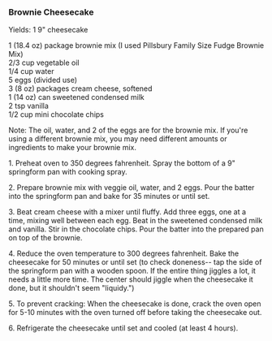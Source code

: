 
### Brownie Cheesecake  
Yields: 1 9" cheesecake  
  
1 (18.4 oz) package brownie mix (I used Pillsbury Family Size Fudge Brownie Mix)  
2/3 cup vegetable oil  
1/4 cup water  
5 eggs (divided use)  
3 (8 oz) packages cream cheese, softened  
1 (14 oz) can sweetened condensed milk  
2 tsp vanilla  
1/2 cup mini chocolate chips  
  
Note: The oil, water, and 2 of the eggs are for the brownie mix. If you're using a different brownie mix, you may need different amounts or ingredients to make your brownie mix.  
  
1\. Preheat oven to 350 degrees fahrenheit. Spray the bottom of a 9" springform pan with cooking spray.  
  
2\. Prepare brownie mix with veggie oil, water, and 2 eggs. Pour the batter into the springform pan and bake for 35 minutes or until set.  
  
3\. Beat cream cheese with a mixer until fluffy. Add three eggs, one at a time, mixing well between each egg. Beat in the sweetened condensed milk and vanilla. Stir in the chocolate chips. Pour the batter into the prepared pan on top of the brownie.  
  
4\. Reduce the oven temperature to 300 degrees fahrenheit. Bake the cheesecake for 50 minutes or until set (to check doneness-- tap the side of the springform pan with a wooden spoon. If the entire thing jiggles a lot, it needs a little more time. The center should jiggle when the cheesecake it done, but it shouldn't seem "liquidy.")  
  
5\. To prevent cracking: When the cheesecake is done, crack the oven open for 5-10 minutes with the oven turned off before taking the cheesecake out.  
  
6\. Refrigerate the cheesecake until set and cooled (at least 4 hours).  
    